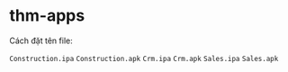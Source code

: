 # thm-apps

Cách đặt tên file:

`Construction.ipa`
`Construction.apk`
`Crm.ipa`
`Crm.apk`
`Sales.ipa`
`Sales.apk`
